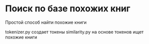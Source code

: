 # Поиск по базе похожих книг

Простой способ найти похожие книги

tokenizer.py создает токены
similarity.py на основе токенов ищет похожие книги

